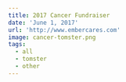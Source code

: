 ```yaml
---
title: 2017 Cancer Fundraiser
date: 'June 1, 2017'
url: 'http://www.embercares.com'
image: cancer-tomster.png
tags:
  - all
  - tomster
  - other
---
```

